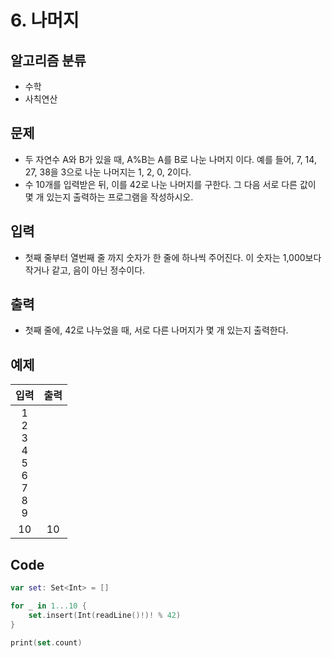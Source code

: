 # 6. 나머지
## 알고리즘 분류
*  수학
*  사칙연산

## 문제
* 두 자연수 A와 B가 있을 때, A%B는 A를 B로 나눈 나머지 이다. 예를 들어, 7, 14, 27, 38을 3으로 나눈 나머지는 1, 2, 0, 2이다. 
* 수 10개를 입력받은 뒤, 이를 42로 나눈 나머지를 구한다. 그 다음 서로 다른 값이 몇 개 있는지 출력하는 프로그램을 작성하시오.

## 입력
* 첫째 줄부터 열번째 줄 까지 숫자가 한 줄에 하나씩 주어진다. 이 숫자는 1,000보다 작거나 같고, 음이 아닌 정수이다.

## 출력
* 첫째 줄에, 42로 나누었을 때, 서로 다른 나머지가 몇 개 있는지 출력한다.

## 예제
|입력|출력|
|:---:|:---:|
|1<br>2<br>3<br>4<br>5<br>6<br>7<br>8<br>9
10|10|

## Code
```swift
var set: Set<Int> = []

for _ in 1...10 {
    set.insert(Int(readLine()!)! % 42)
}

print(set.count)
```